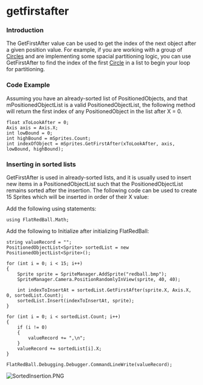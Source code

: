 # getfirstafter

### Introduction

The GetFirstAfter value can be used to get the index of the next object after a given position value. For example, if you are working with a group of [Circles](../../../../../frb/docs/index.php) and are implementing some spacial partitioning logic, you can use GetFirstAfter to find the index of the first [Circle](../../../../../frb/docs/index.php) in a list to begin your loop for partitioning.

### Code Example

Assuming you have an already-sorted list of PositionedObjects, and that mPositionedObjectList is a valid PositionedObjectList, the following method will return the first index of any PositionedObject in the list after X = 0.

```
float xToLookAfter = 0;
Axis axis = Axis.X;
int lowBound = 0;
int highBound = mSprites.Count;
int indexOfObject = mSprites.GetFirstAfter(xToLookAfter, axis, lowBound, highBound);
```

### Inserting in sorted lists

GetFirstAfter is used in already-sorted lists, and it is usually used to insert new items in a PositionedObjectList such that the PositionedObjectList remains sorted after the insertion. The following code can be used to create 15 Sprites which will be inserted in order of their X value:

Add the following using statements:

```
using FlatRedBall.Math;
```

Add the following to Initialize after initializing FlatRedBall:

```
string valueRecord = "";
PositionedObjectList<Sprite> sortedList = new PositionedObjectList<Sprite>();

for (int i = 0; i < 15; i++)
{
    Sprite sprite = SpriteManager.AddSprite("redball.bmp");
    SpriteManager.Camera.PositionRandomlyInView(sprite, 40, 40);

    int indexToInsertAt = sortedList.GetFirstAfter(sprite.X, Axis.X, 0, sortedList.Count);
    sortedList.Insert(indexToInsertAt, sprite);
}

for (int i = 0; i < sortedList.Count; i++)
{
    if (i != 0)
    {
        valueRecord += ",\n";
    }
    valueRecord += sortedList[i].X;
}

FlatRedBall.Debugging.Debugger.CommandLineWrite(valueRecord);
```

![SortedInsertion.PNG](../../../../../media/migrated\_media-SortedInsertion.PNG)
